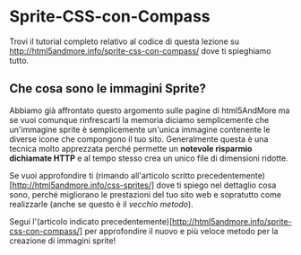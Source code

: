 # Sprite-CSS-con-Compass

Trovi il tutorial completo relativo al codice di questa lezione su http://html5andmore.info/sprite-css-con-compass/ dove ti spieghiamo tutto.

## Che cosa sono le immagini Sprite?

Abbiamo già affrontato questo argomento sulle pagine di html5AndMore ma se vuoi comunque rinfrescarti la memoria diciamo semplicemente che un'immagine sprite è semplicemente un'unica immagine contenente le diverse icone che compongono il tuo sito.
Generalmente questa è una tecnica molto apprezzata perché permette un **notevole risparmio dichiamate HTTP** e al tempo stesso crea un unico file di dimensioni ridotte.

Se vuoi approfondire ti (rimando all'articolo scritto precedentemente)[http://html5andmore.info/css-sprites/] dove ti spiego nel dettaglio cosa sono, perché migliorano le prestazioni del tuo sito web e sopratutto come realizzarle (anche se questo è il *vecchio metodo*).

Segui l'(articolo indicato precedentemente)[http://html5andmore.info/sprite-css-con-compass/] per approfondire il nuovo e più veloce metodo per la creazione di immagini sprite!
